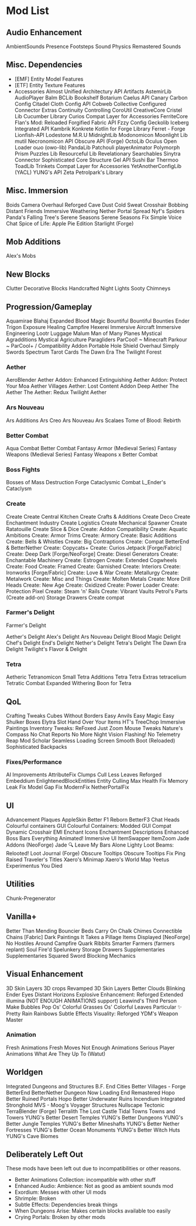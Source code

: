 # Mod List

## Audio Enhancement

AmbientSounds
Presence Footsteps
Sound Physics Remastered
Sounds

## Misc. Dependencies

- [EMF] Entity Model Features
- [ETF] Entity Texture Features
- Accessories
  Almost Unified
  Architectury API
  Artifacts
  AstemirLib
  AudioPlayer
  Balm
  BCLib
  Bookshelf
  Botarium
  Caelus API
  Canary
  Carbon Config
  Citadel
  Cloth Config API
  Cobweb
  Collective
  Configured
  Connector Extras
  Continuity
  Controlling
  CoroUtil
  CreativeCore
  Cristel Lib
  Cucumber Library
  Curios Compat Layer for Accessories
  FerriteCore
  Flan's Mod: Reloaded
  Forgified Fabric API
  Fzzy Config
  Geckolib
  Iceberg
  Integrated API
  Kambrik
  Konkrete
  Kotlin for Forge
  Library Ferret - Forge
  Lionfish-API
  Lodestone
  M.R.U
  MidnightLib
  Modonomicon
  Moonlight Lib
  mutil
  Necronomicon API
  Obscure API (Forge)
  OctoLib
  Oculus
  Open Loader
  oωo (owo-lib)
PandaLib
Patchouli
playerAnimator
Polymorph
Prism
Puzzles Lib
Resourceful Lib
Revelationary
Searchables
Sinytra Connector
Sophisticated Core
Structure Gel API
Sushi Bar
Thermoo
ToadLib
Trinkets Compat Layer for Accessories
YetAnotherConfigLib (YACL)
YUNG's API
Zeta
Petrolpark's Library

## Misc. Immersion

Boids
Camera Overhaul Reforged
Cave Dust
Cold Sweat
Crosshair Bobbing
Distant Friends
Immersive Weathering
Nether Portal Spread
Nyf's Spiders
Panda's Falling Tree's
Serene Seasons
Serene Seasons Fix
Simple Voice Chat
Spice of Life: Apple Pie Edition
Starlight (Forge)

## Mob Additions

Alex's Mobs

## New Blocks

Clutter
Decorative Blocks
Handcrafted
Night Lights
Sooty Chimneys

## Progression/Gameplay

Aquamirae
Blahaj Expanded
Blood Magic
Bountiful
Bountiful Bounties
Ender Trigon
Exposure
Healing Campfire
Hexerei
Immersive Aircraft
Immersive Engineering
Lootr
Luggage
Malum
Man of Many Planes
Mystical Agradditions
Mystical Agriculture
Paragliders
ParCool! ~ Minecraft Parkour ~
ParCool+ / Compatibility Addon
Portable Hole
Shield Overhaul
Simply Swords
Spectrum
Tarot Cards
The Dawn Era
The Twilight Forest

### Aether

AeroBlender
Aether Addon: Enhanced Extinguishing
Aether Addon: Protect Your Moa
Aether Villages
Aether: Lost Content Addon
Deep Aether
The Aether
The Aether: Redux
Twilight Aether

### Ars Nouveau

Ars Additions
Ars Creo
Ars Nouveau
Ars Scalaes
Tome of Blood: Rebirth

### Better Combat

Aqua Combat
Better Combat
Fantasy Armor (Medieval Series)
Fantasy Weapons (Medieval Series)
Fantasy Weapons x Better Combat

### Boss Fights

Bosses of Mass Destruction Forge
Cataclysmic Combat
L_Ender's Cataclysm

### Create

Create
Create Central Kitchen
Create Crafts & Additions
Create Deco
Create Enchantment Industry
Create Logistics
Create Mechanical Spawner
Create Ratatouille
Create Slice & Dice
Create: Addon Compatibility
Create: Aquatic Ambitions
Create: Armor Trims
Create: Armory
Create: Basic Additions
Create: Bells & Whistles
Create: Big Contraptions
Create: Compat BetterEnd & BetterNether
Create: Copycats+
Create: Curios Jetpack [Forge/Fabric]
Create: Deep Dark [Forge/NeoForge]
Create: Diesel Generators
Create: Enchantable Machinery
Create: Estrogen
Create: Extended Cogwheels
Create: Food
Create: Framed
Create: Garnished
Create: Interiors
Create: Ironworks [Forge/Fabric]
Create: Love & War
Create: Metallurgy
Create: Metalwork
Create: Misc and Things
Create: Molten Metals
Create: More Drill Heads
Create: New Age
Create: Oxidized
Create: Power Loader
Create: Protection Pixel
Create: Steam 'n' Rails
Create: Vibrant Vaults
Petrol's Parts (Create add-on)
Storage Drawers Create compat

### Farmer's Delight

Farmer's Delight

Aether's Delight
Alex's Delight
Ars Nouveau Delight
Blood Magic Delight
Chef's Delight
End's Delight
Nether's Delight
Tetra's Delight
The Dawn Era Delight
Twilight's Flavor & Delight

### Tetra

Aetheric Tetranomicon
Small Tetra Additions
Tetra
Tetra Extras
tetracelium
Tetratic Combat Expanded
Withering Boon for Tetra

## QoL

Crafting Tweaks
Cubes Without Borders
Easy Anvils
Easy Magic
Easy Shulker Boxes
Elytra Slot
Hand Over Your Items
HT's TreeChop
Immersive Paintings
Inventory Tweaks: ReFoxed
Just Zoom
Mouse Tweaks
Nature's Compass
No Chat Reports
No More Night Vision Flashing!
No Telemetry
Reap Mod
Scholar
Seamless Loading Screen
Smooth Boot (Reloaded)
Sophisticated Backpacks

### Fixes/Performance

AI Improvements
AttributeFix
Clumps
Cull Less Leaves Reforged
Embeddium
EnlightenedBlockEntities
Entity Culling
Max Health Fix
Memory Leak Fix
Model Gap Fix
ModernFix
NetherPortalFix

## UI

Advancement Plaques
AppleSkin
Better F1 Reborn
BetterF3
Chat Heads
Colourful containers GUI
Colourful Containers: Modded GUI Compat
Dynamic Crosshair
EMI
Enchant Icons
Enchantment Descriptions
Enhanced Boss Bars
Everything Animated!
Immersive UI
ItemSwapper
ItemZoom
Jade Addons (NeoForge)
Jade 🔍
Leave My Bars Alone
Lighty
Loot Beams: Relooted!
Loot Journal (Forge)
Obscure Tooltips
Obscure Tooltips Fix
Ping
Raised
Traveler's Titles
Xaero's Minimap
Xaero's World Map
Yeetus Experimentus
You Died

## Utilities

Chunk-Pregenerator

## Vanilla+

Better Than Mending
Bouncier Beds
Carry On
Chalk
Chimes
Connectible Chains [Fabric]
Dark Paintings
It Takes a Pillage
Items Displayed [NeoForge]
No Hostiles Around Campfire
Quark
Ribbits
Smarter Farmers (farmers replant)
Soul Fire'd
Spelunkery
Storage Drawers
Supplementaries
Supplementaries Squared
Sword Blocking Mechanics

## Visual Enhancement

3D Skin Layers
3D crops Revamped
3D Skin Layers
Better Clouds
Blinking Ender Eyes
Distant Horizons
Explosive Enhancement: Reforged
Extended illumina (NOT ENOUGH ANIMATIONS support)
Leawind's Third Person
Make Bubbles Pop
Os' Colorful Grasses
Os' Colorful Leaves
Particular ✨
Pretty Rain
Rainbows
Subtle Effects
Visuality: Reforged
YDM's Weapon Master

### Animation

Fresh Animations
Fresh Moves
Not Enough Animations
Serious Player Animations
What Are They Up To (Watut)

## Worldgen

Integrated Dungeons and Structures
B.F. End Cities
Better Villages - Forge
BetterEnd
BetterNether
Dungeon Now Loading
End Remastered
Hopo Better Ruined Portals
Hopo Better Underwater Ruins
Incendium
Integrated Stronghold
MVS - Moog's Voyager Structures
Nullscape
Tectonic
TerraBlender (Forge)
Terralith
The Lost Castle
Tidal Towns
Towns and Towers
YUNG's Better Desert Temples
YUNG's Better Dungeons
YUNG's Better Jungle Temples
YUNG's Better Mineshafts
YUNG's Better Nether Fortresses
YUNG's Better Ocean Monuments
YUNG's Better Witch Huts
YUNG's Cave Biomes

## Deliberately Left Out

These mods have been left out due to incompatibilities or other reasons.

- Better Animations Collection: incompatible with other stuff
- Enhanced Audio: Ambience: Not as good as ambient sounds mod
- Exordium: Messes with other UI mods
- Shrimple: Broken
- Subtle Effects: Dependencies break things
- When Dungeons Arise: Makes certain blocks available too easily
- Crying Portals: Broken by other mods

